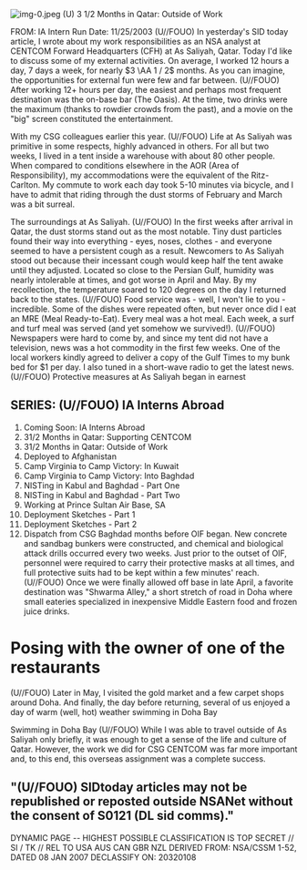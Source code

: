 ![img-0.jpeg](img-0.jpeg)
(U) 3 1/2 Months in Qatar: Outside of Work

FROM:
IA Intern
Run Date: $11 / 25 / 2003$
(U//FOUO) In yesterday's SID today article, I wrote about my work responsibilities as an NSA analyst at CENTCOM Forward Headquarters (CFH) at As Saliyah, Qatar. Today I'd like to discuss some of my external activities. On average, I worked 12 hours a day, 7 days a week, for nearly $3 \AA 1 / 2$ months. As you can imagine, the opportunities for external fun were few and far between.
(U//FOUO) After working 12+ hours per day, the easiest and perhaps most frequent destination was the on-base bar (The Oasis). At the time, two drinks were the maximum (thanks to rowdier crowds from the past), and a movie on the "big" screen constituted the entertainment.

With my CSG colleagues earlier this year.
(U//FOUO) Life at As Saliyah was primitive in some respects, highly advanced in others. For all but two weeks, I lived in a tent inside a warehouse with about 80 other people. When compared to conditions elsewhere in the AOR (Area of Responsibility), my accommodations were the equivalent of the Ritz-Carlton. My commute to work each day took 5-10 minutes via bicycle, and I have to admit that riding through the dust storms of February and March was a bit surreal.

The surroundings at As Saliyah.
(U//FOUO) In the first weeks after arrival in Qatar, the dust storms stand out as the most notable. Tiny dust particles found their way into everything - eyes, noses, clothes - and everyone seemed to have a persistent cough as a result. Newcomers to As Saliyah stood out because their incessant cough would keep half the tent awake until they adjusted. Located so close to the Persian Gulf, humidity was nearly intolerable at times, and got worse in April and May. By my recollection, the temperature soared to 120 degrees on the day I returned back to the states.
(U//FOUO) Food service was - well, I won't lie to you - incredible. Some of the dishes were repeated often, but never once did I eat an MRE (Meal Ready-to-Eat). Every meal was a hot meal. Each week, a surf and turf meal was served (and yet somehow we survived!).
(U//FOUO) Newspapers were hard to come by, and since my tent did not have a television, news was a hot commodity in the first few weeks. One of the local workers kindly agreed to deliver a copy of the Gulf Times to my bunk bed for $\$ 1$ per day. I also tuned in a short-wave radio to get the latest news.
(U//FOUO) Protective measures at As Saliyah began in earnest

## SERIES: (U//FOUO) IA Interns Abroad

1. Coming Soon: IA Interns Abroad
2. $31 / 2$ Months in Qatar: Supporting CENTCOM
3. $31 / 2$ Months in Qatar: Outside of Work
4. Deployed to Afghanistan
5. Camp Virginia to Camp Victory: In Kuwait
6. Camp Virginia to Camp Victory: Into Baghdad
7. NISTing in Kabul and Baghdad - Part One
8. NISTing in Kabul and Baghdad - Part Two
9. Working at Prince Sultan Air Base, SA
10. Deployment Sketches - Part 1
11. Deployment Sketches - Part 2
12. Dispatch from CSG Baghdad
months before OIF began. New concrete and sandbag bunkers were constructed, and chemical and biological attack drills occurred every two weeks. Just prior to the outset of OIF, personnel were required to carry their protective masks at all times, and full protective suits had to be kept within a few minutes' reach.
(U//FOUO) Once we were finally allowed off base in late April, a favorite destination was "Shwarma Alley," a short stretch of road in Doha where small eateries specialized in inexpensive Middle Eastern food and frozen juice drinks.

# Posing with the owner of one of the restaurants 

(U//FOUO) Later in May, I visited the gold market and a few carpet shops around Doha. And finally, the day before returning, several of us enjoyed a day of warm (well, hot) weather swimming in Doha Bay

Swimming in Doha Bay
(U//FOUO) While I was able to travel outside of As Saliyah only briefly, it was enough to get a sense of the life and culture of Qatar. However, the work we did for CSG CENTCOM was far more important and, to this end, this overseas assignment was a complete success.

## "(U//FOUO) SIDtoday articles may not be republished or reposted outside NSANet without the consent of S0121 (DL sid comms)."

DYNAMIC PAGE -- HIGHEST POSSIBLE CLASSIFICATION IS TOP SECRET // SI / TK // REL TO USA AUS CAN GBR NZL DERIVED FROM: NSA/CSSM 1-52, DATED 08 JAN 2007 DECLASSIFY ON: 20320108
